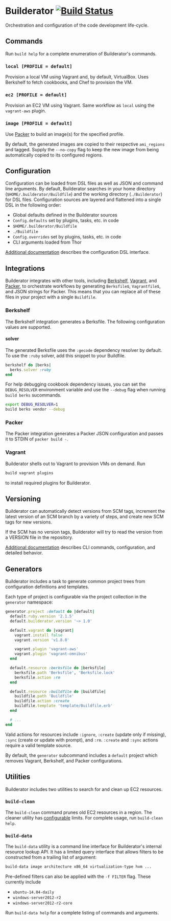 # Builderator [![Build Status](https://api.travis-ci.org/rapid7/builderator.svg?branch=master)](https://travis-ci.org/rapid7/builderator)

Orchestration and configuration of the code development life-cycle.

## Commands

Run `build help` for a complete enumeration of Builderator's commands.

### `local [PROFILE = default]`

Provision a local VM using Vagrant and, by default, VirtualBox. Uses Berkshelf to fetch cookbooks, and Chef to provision the VM.

### `ec2 [PROFILE = default]`

Provision an EC2 VM using Vagrant. Same workflow as `local` using the `vagrant-aws` plugin.

### `image [PROFILE = default]`

Use [Packer](https://www.packer.io) to build an image(s) for the specified profile.

By default, the generated images are copied to their respective `ami_regions` and tagged.  Supply the `--no-copy` flag to keep the new image from being automatically copied to its configured regions.

## Configuration

Configuration can be loaded from DSL files as well as JSON and command line arguments. By default, Builderator searches in your home directory (`$HOME/.builderator/Buildfile`) and the working directory (`./Builderator`) for DSL files. Configuration sources are layered and flattened into a single DSL in the following order:

* Global defaults defined in the Builderator sources
* `Config.defaults` set by plugins, tasks, etc. in code
* `$HOME/.builderator/Buildfile`
* `./Buildfile`
* `Config.overrides` set by plugins, tasks, etc. in code
* CLI arguments loaded from Thor

[Additional documentation](docs/configuration.md) describes the configuration DSL interface.

## Integrations

Builderator integrates with other tools, including [Berkshelf](http://berkshelf.com), [Vagrant](https://www.vagrantup.com/), and [Packer](https://www.packer.io/), to orchestrate workflows by generating `Berksfile`s, `Vagrantfile`s, and JSON strings for Packer. This means that you can replace all of these files in your project with a single `Buildfile`.

### Berkshelf

The Berkshelf integration generates a Berksfile. The following configuration
values are supported.

#### solver

The generated Berksfile uses the `:gecode` dependency resolver by default. To
use the `:ruby` solver, add this snippet to your Buildfile.

```ruby
berkshelf do |berks|
  berks.solver :ruby
end
```

For help debugging cookbook dependency issues, you can set the `DEBUG_RESOLVER`
environment variable and use the `--debug` flag when running `build berks`
sucommands.

```bash
export DEBUG_RESOLVER=1
build berks vendor --debug
```

### Packer

The Packer integration generates a Packer JSON configuration and passes it to STDIN of `packer build -`.

### Vagrant

Builderator shells out to Vagrant to provision VMs on demand. Run

```sh
build vagrant plugins
```

to install required plugins for Builderator.

## Versioning

Builderator can automatically detect versions from SCM tags, increment the latest version of an SCM branch by a variety of steps, and create new SCM tags for new versions.

If the SCM has no version tags, Builderator will try to read the version from a VERSION file in the repository.

[Additional documentation](docs/versioning.md) describes CLI commands, configuration, and detailed behavior.

## Generators

Builderator includes a task to generate common project trees from configuration definitions  and templates.

Each type of project is configurable via the project collection in the `generator` namespace:

```ruby
generator.project :default do |default|
  default.ruby.version '2.1.5'
  default.builderator.version '~> 1.0'

  default.vagrant do |vagrant|
    vagrant.install false
    vagrant.version 'v1.8.0'

    vagrant.plugin 'vagrant-aws'
    vagrant.plugin 'vagrant-omnibus'
  end

  default.resource :berksfile do |berksfile|
    berksfile.path 'Berksfile', 'Berksfile.lock'
    berksfile.action :rm
  end

  default.resource :buildfile do |buildfile|
    buildfile.path 'Buildfile'
    buildfile.action :create
    buildfile.template 'template/Buildfile.erb'
  end

  # ...
end
```

Valid actions for resources include `:ignore`, `:create` (update only if missing), `:sync` (create or update with prompt), and `:rm`. `:create` and `:sync` actions require a valid template source.

By default, the `generator` subcommand includes a `default` project which removes Vagrant, Berkshelf, and Packer configurations.

## Utilities

Builderator includes two utilities to search for and clean up EC2 resources.

### `build-clean`

The `build-clean` command prunes old EC2 resources in a region. The cleaner utility has [configurable](docs/configuration.md#namespace-cleaner) limits. For complete usage, run `build-clean help`.

### `build-data`

The `build-data` utility is a command line interface for Builderator's internal resource lookup API. It has a limited query interface that allows filters to be constructed from a trailing list of argument:

```sh
build-data image architecture x86_64 virtualization-type hvm ...
```

Pre-defined filters can also be applied with the `-f FILTER` flag. These currently include

* `ubuntu-14.04-daily`
* `windows-server2012-r2`
* `windows-server2012-r2-core`

Run `build-data help` for a complete listing of commands and arguments.
